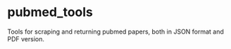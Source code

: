 # pubmed_tools
Tools for scraping and returning pubmed papers, both in JSON format and PDF version. 
